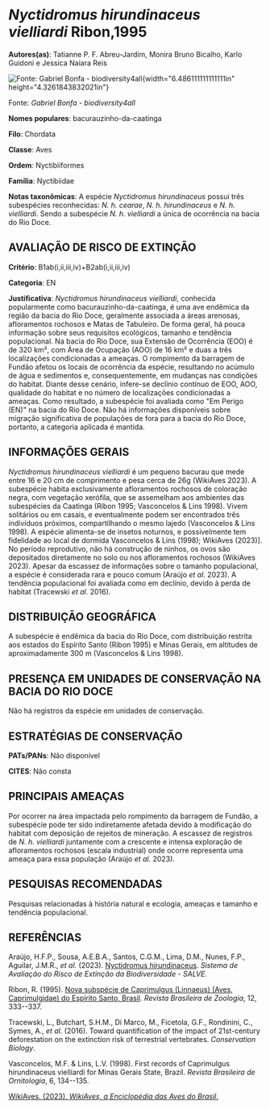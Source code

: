# *Nyctidromus hirundinaceus vielliardi* Ribon,1995

**Autores(as)**: Tatianne P. F. Abreu-Jardim, Monira Bruno Bicalho, Karlo Guidoni e Jessica Naiara Reis

![Fonte: Gabriel Bonfa - biodiversity4all](media/rId20.jpg){width="6.486111111111111in" height="4.3261843832021in"}

Fonte: *Gabriel Bonfa - biodiversity4all*

**Nomes populares**: bacurauzinho-da-caatinga

**Filo**: Chordata

**Classe**: Aves

**Ordem**: Nyctibiiformes

**Família**: Nyctibiidae

**Notas taxonômicas**: A espécie *Nyctidromus hirundinaceus* possui três subespécies reconhecidas: *N. h. cearae*, *N. h. hirundinaceus* e *N. h.  vielliardi*. Sendo a subespécie *N. h. vielliardi* a única de ocorrência na bacia do Rio Doce.

## AVALIAÇÃO DE RISCO DE EXTINÇÃO

**Critério**: B1ab(i,ii,iii,iv)+B2ab(i,ii,iii,iv)

**Categoria**: EN

**Justificativa**: *Nyctidromus hirundinaceus vielliardi*, conhecida popularmente como bacurauzinho-da-caatinga, é uma ave endêmica da região da bacia do Rio Doce, geralmente associada a áreas arenosas, afloramentos rochosos e Matas de Tabuleiro. De forma geral, há pouca informação sobre seus requisitos ecológicos, tamanho e tendência populacional. Na bacia do Rio Doce, sua Extensão de Ocorrência (EOO) é de 320 km², com Área de Ocupação (AOO) de 16 km² e duas a três localizações condicionadas a ameaças. O rompimento da barragem de Fundão afetou os locais de ocorrência da espécie, resultando no acúmulo de água e sedimentos e, consequentemente, em mudanças nas condições do habitat.  Diante desse cenário, infere-se declínio contínuo de EOO, AOO, qualidade do habitat e no número de localizações condicionadas a ameaças. Como resultado, a subespécie foi avaliada como "Em Perigo (EN)" na bacia do Rio Doce. Não há informações disponíveis sobre
migração significativa de populações de fora para a bacia do Rio Doce, portanto, a categoria aplicada é mantida.

## INFORMAÇÕES GERAIS

*Nyctidromus hirundinaceus vielliardi* é um pequeno bacurau que mede entre 16 e 20 cm de comprimento e pesa cerca de 26g (WikiAves 2023). A subespécie habita exclusivamente afloramentos rochosos de coloração negra, com vegetação xerófila, que se assemelham aos ambientes das subespécies da Caatinga (Ribon 1995; Vasconcelos & Lins 1998). Vivem solitários ou em casais, e eventualmente podem ser encontrados três indivíduos próximos, compartilhando o mesmo lajedo (Vasconcelos & Lins 1998). A espécie alimenta-se de insetos noturnos, e possivelmente tem fidelidade ao local de dormida Vasconcelos & Lins (1998); WikiAves (2023)\]. No período reprodutivo, não há construção de ninhos, os ovos são depositados diretamente no solo ou nos afloramentos rochosos (WikiAves 2023). Apesar da escassez de informações sobre o tamanho populacional, a espécie é considerada rara e pouco comum (Araújo *et al.* 2023). A tendência populacional foi avaliada como em declínio, devido à
perda de habitat (Tracewski *et al.* 2016).

## DISTRIBUIÇÃO GEOGRÁFICA

A subespécie é endêmica da bacia do Rio Doce, com distribuição restrita aos estados do Espírito Santo (Ribon 1995) e Minas Gerais, em altitudes de aproximadamente 300 m (Vasconcelos & Lins 1998).

## PRESENÇA EM UNIDADES DE CONSERVAÇÃO NA BACIA DO RIO DOCE

Não há registros da espécie em unidades de conservação.

## ESTRATÉGIAS DE CONSERVAÇÃO

**PATs/PANs**: Não disponível

**CITES**: Não consta

## PRINCIPAIS AMEAÇAS

Por ocorrer na área impactada pelo rompimento da barragem de Fundão, a subespécie pode ter sido indiretamente afetada devido à modificação do habitat com deposição de rejeitos de mineração. A escassez de registros de *N. h. vielliardi* juntamente com a crescente e intensa exploração de afloramentos rochosos (escala industrial) onde ocorre representa uma ameaça para essa população (Araújo *et al.* 2023).

## PESQUISAS RECOMENDADAS

Pesquisas relacionadas à história natural e ecologia, ameaças e tamanho e tendência populacional.

## REFERÊNCIAS

Araújo, H.F.P., Sousa, A.E.B.A., Santos, C.G.M., Lima, D.M., Nunes, F.P., Aguilar, J.M.R., *et al.* (2023). [Nyctidromus hirundinaceus](https://doi.org/10.37002/salve.ficha.20019). *Sistema de Avaliação do Risco de Extinção da Biodiversidade - SALVE.*

Ribon, R. (1995). [Nova subspécie de Caprimulgus (Linnaeus) (Aves, Caprimulgidae) do Espírito Santo, Brasil](https://doi.org/10.1590/S0101-81751995000200011). *Revista Brasileira de Zoologia*, 12, 333--337.

Tracewski, L., Butchart, S.H.M., Di Marco, M., Ficetola, G.F., Rondinini, C., Symes, A., *et al.* (2016). Toward quantification of the impact of 21st-century deforestation on the extinction risk of terrestrial vertebrates. *Conservation Biology*.

Vasconcelos, M.F. & Lins, L.V. (1998). First records of Caprimulgus hirundinaceus vielliardi for Minas Gerais State, Brazil. *Revista Brasileira de Ornitologia*, 6, 134--135.

[WikiAves. (2023). *WikiAves, a Enciclopédia das Aves do Brasil*.](https://www.wikiaves.com.br/index.php)
